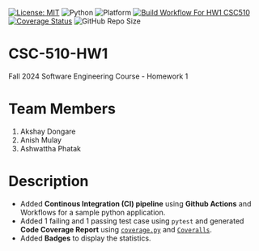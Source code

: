 [![License: MIT](https://img.shields.io/badge/License-MIT-brightgreen.svg)](https://opensource.org/licenses/MIT)
![Python](https://img.shields.io/badge/Python-3.13-blue.svg)
![Platform](https://img.shields.io/badge/Platform-Linux-blue)
[![Build Workflow For HW1 CSC510](https://github.com/AMAPAD/CSC-510-HW1/actions/workflows/pytest_workflow_hw1_csc510.yml/badge.svg?branch=main)](https://github.com/AMAPAD/CSC-510-HW1/actions/workflows/pytest_workflow_hw1_csc510.yml)
[![Coverage Status](https://coveralls.io/repos/github/AMAPAD/CSC-510-HW1/badge.svg?branch=main)](https://coveralls.io/github/AMAPAD/CSC-510-HW1?branch=main)
![GitHub Repo Size](https://img.shields.io/github/repo-size/AMAPAD/CSC-510-HW1)


# CSC-510-HW1
Fall 2024 Software Engineering Course - Homework 1

# Team Members
1. Akshay Dongare
2. Anish Mulay
3. Ashwattha Phatak

# Description
* Added **Continous Integration (CI) pipeline** using **Github Actions** and Workflows for a sample python application.
* Added 1 failing and 1 passing test case using `pytest` and generated **Code Coverage Report** using [`coverage.py`](https://github.com/nedbat/coveragepy) and [`Coveralls`](https://coveralls.io/).
* Added **Badges** to display the statistics.
